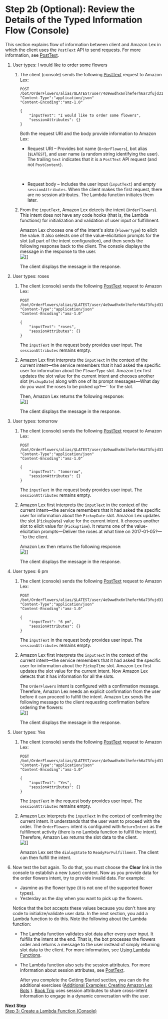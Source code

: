# Step 2b \(Optional\): Review the Details of the Typed Information Flow \(Console\)<a name="gs-bp-details-part1"></a>

This section explains flow of information between client and Amazon Lex in which the client uses the `PostText` API to send requests\. For more information, see [PostText](API_runtime_PostText.md)\. 

1. User types: I would like to order some flowers

   1. The client \(console\) sends the following [PostText](API_runtime_PostText.md) request to Amazon Lex: 

      ```
      POST /bot/OrderFlowers/alias/$LATEST/user/4o9wwdhx6nlheferh6a73fujd3118f5w/text
      "Content-Type":"application/json"
      "Content-Encoding":"amz-1.0"
      
      {
          "inputText": "I would like to order some flowers",
          "sessionAttributes": {}
      }
      ```

      Both the request URI and the body provide information to Amazon Lex:
      + Request URI – Provides bot name \(`OrderFlowers`\), bot alias \(`$LATEST`\), and user name \(a random string identifying the user\)\. The trailing `text` indicates that it is a `PostText` API request \(and not `PostContent`\)\.

         
      + Request body – Includes the user input \(`inputText`\) and empty `sessionAttributes`\. When the client makes the first request, there are no session attributes\. The Lambda function initiates them later\.

   1. From the `inputText`, Amazon Lex detects the intent \(`OrderFlowers`\)\. This intent does not have any code hooks \(that is, the Lambda functions\) for initialization and validation of user input or fulfillment\. 

      Amazon Lex chooses one of the intent's slots \(`FlowerType`\) to elicit the value\. It also selects one of the value\-elicitation prompts for the slot \(all part of the intent configuration\), and then sends the following response back to the client\. The console displays the message in the response to the user\.  
![\[\]](http://docs.aws.amazon.com/lex/latest/dg/images/gs-1-details-10.png)

      The client displays the message in the response\.

1. User types: roses

   1. The client \(console\) sends the following [PostText](API_runtime_PostText.md) request to Amazon Lex: 

      ```
      POST /bot/OrderFlowers/alias/$LATEST/user/4o9wwdhx6nlheferh6a73fujd3118f5w/text
      "Content-Type":"application/json"
      "Content-Encoding":"amz-1.0"
      
      {
          "inputText": "roses",
          "sessionAttributes": {}
      }
      ```

      The `inputText` in the request body provides user input\. The `sessionAttributes` remains empty\.

   1. Amazon Lex first interprets the `inputText` in the context of the current intent—the service remembers that it had asked the specific user for information about the `FlowerType` slot\. Amazon Lex first updates the slot value for the current intent and chooses another slot \(`PickupDate`\) along with one of its prompt messages—What day do you want the roses to be picked up?—`` for the slot\.

      Then, Amazon Lex returns the following response:  
![\[\]](http://docs.aws.amazon.com/lex/latest/dg/images/gs-1-details-20.png)

      The client displays the message in the response\.

1. User types: tomorrow

   1. The client \(console\) sends the following [PostText](API_runtime_PostText.md) request to Amazon Lex: 

      ```
      POST /bot/OrderFlowers/alias/$LATEST/user/4o9wwdhx6nlheferh6a73fujd3118f5w/text
      "Content-Type":"application/json"
      "Content-Encoding":"amz-1.0"
      
      {
          "inputText": "tomorrow",
          "sessionAttributes": {}
      }
      ```

      The `inputText` in the request body provides user input\. The `sessionAttributes` remains empty\.

   1. Amazon Lex first interprets the `inputText` in the context of the current intent—the service remembers that it had asked the specific user for information about the `PickupDate` slot\. Amazon Lex updates the slot \(`PickupDate`\) value for the current intent\. It chooses another slot to elicit value for \(`PickupTime`\)\. It returns one of the value\-elicitation prompts—Deliver the roses at what time on 2017\-01\-05?—``to the client\.

      Amazon Lex then returns the following response:  
![\[\]](http://docs.aws.amazon.com/lex/latest/dg/images/gs-1-details-30.png)

      The client displays the message in the response\.

1. User types: 6 pm

   1. The client \(console\) sends the following [PostText](API_runtime_PostText.md) request to Amazon Lex: 

      ```
      POST /bot/OrderFlowers/alias/$LATEST/user/4o9wwdhx6nlheferh6a73fujd3118f5w/text
      "Content-Type":"application/json"
      "Content-Encoding":"amz-1.0"
      
      {
          "inputText": "6 pm",
          "sessionAttributes": {}
      }
      ```

      The `inputText` in the request body provides user input\. The `sessionAttributes` remains empty\.

   1. Amazon Lex first interprets the `inputText` in the context of the current intent—the service remembers that it had asked the specific user for information about the `PickupTime` slot\. Amazon Lex first updates the slot value for the current intent\. Now Amazon Lex detects that it has information for all the slots\. 

      The `OrderFlowers` intent is configured with a confirmation message\. Therefore, Amazon Lex needs an explicit confirmation from the user before it can proceed to fulfill the intent\. Amazon Lex sends the following message to the client requesting confirmation before ordering the flowers:  
![\[\]](http://docs.aws.amazon.com/lex/latest/dg/images/gs-1-details-40.png)

      The client displays the message in the response\.

1. User types: Yes

   1. The client \(console\) sends the following [PostText](API_runtime_PostText.md) request to Amazon Lex: 

      ```
      POST /bot/OrderFlowers/alias/$LATEST/user/4o9wwdhx6nlheferh6a73fujd3118f5w/text
      "Content-Type":"application/json"
      "Content-Encoding":"amz-1.0"
      
      {
          "inputText": "Yes",
          "sessionAttributes": {}
      }
      ```

      The `inputText` in the request body provides user input\. The `sessionAttributes` remains empty\.

   1. Amazon Lex interprets the `inputText` in the context of confirming the current intent\. It understands that the user want to proceed with the order\. The `OrderFlowers` intent is configured with `ReturnIntent` as the fulfillment activity \(there is no Lambda function to fulfill the intent\)\. Therefore, Amazon Lex returns the slot data to the client\.   
![\[\]](http://docs.aws.amazon.com/lex/latest/dg/images/gs-1-details-50.png)

      Amazon Lex set the `dialogState` to `ReadyForFulfillment`\. The client can then fulfill the intent\.

1. Now test the bot again\. To do that, you must choose the **Clear** link in the console to establish a new \(user\) context\. Now as you provide data for the order flowers intent, try to provide invalid data\. For example: 
   + Jasmine as the flower type \(it is not one of the supported flower types\)\.
   + Yesterday as the day when you want to pick up the flowers\.

   Notice that the bot accepts these values because you don't have any code to initialize/validate user data\. In the next section, you add a Lambda function to do this\. Note the following about the Lambda function:
   + The Lambda function validates slot data after every user input\. It fulfills the intent at the end\. That is, the bot processes the flowers order and returns a message to the user instead of simply returning slot data to the client\. For more information, see [Using Lambda Functions](using-lambda.md)\.
   + The Lambda function also sets the session attributes\. For more information about session attributes, see [PostText](API_runtime_PostText.md)\. 

      After you complete the Getting Started section, you can do the additional exercises \([Additional Examples: Creating Amazon Lex Bots](additional-exercises.md) \)\. [Book Trip](ex-book-trip.md) uses session attributes to share cross\-intent information to engage in a dynamic conversation with the user\.

**Next Step**  
[Step 3: Create a Lambda Function \(Console\)](gs-bp-create-lambda-function.md)